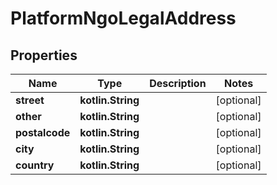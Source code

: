 
# PlatformNgoLegalAddress

## Properties
Name | Type | Description | Notes
------------ | ------------- | ------------- | -------------
**street** | **kotlin.String** |  |  [optional]
**other** | **kotlin.String** |  |  [optional]
**postalcode** | **kotlin.String** |  |  [optional]
**city** | **kotlin.String** |  |  [optional]
**country** | **kotlin.String** |  |  [optional]



